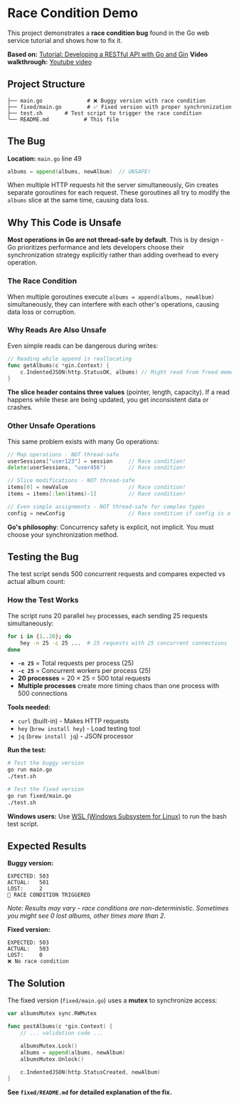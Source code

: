 # Race Condition Demo

This project demonstrates a **race condition bug** found in the Go web service tutorial and shows how to fix it.

**Based on:** [Tutorial: Developing a RESTful API with Go and Gin](https://go.dev/doc/tutorial/web-service-gin)
**Video walkthrough:** [Youtube video](https://www.youtube.com/watch?v=5diIXJ5HQGU)

## Project Structure

```
├── main.go              # ❌ Buggy version with race condition
├── fixed/main.go        # ✅ Fixed version with proper synchronization
├── test.sh       # Test script to trigger the race condition
└── README.md           # This file
```

## The Bug

**Location:** `main.go` line 49

```go
albums = append(albums, newAlbum)  // UNSAFE!
```

When multiple HTTP requests hit the server simultaneously, Gin creates separate goroutines for each request. These goroutines all try to modify the `albums` slice at the same time, causing data loss.

## Why This Code is Unsafe

**Most operations in Go are not thread-safe by default**. This is by design - Go prioritizes performance and lets developers choose their synchronization strategy explicitly rather than adding overhead to every operation.

### The Race Condition

When multiple goroutines execute `albums = append(albums, newAlbum)` simultaneously, they can interfere with each other's operations, causing data loss or corruption.

### Why Reads Are Also Unsafe

Even simple reads can be dangerous during writes:

```go
// Reading while append is reallocating
func getAlbums(c *gin.Context) {
    c.IndentedJSON(http.StatusOK, albums) // Might read from freed memory!
}
```

**The slice header contains three values** (pointer, length, capacity). If a read happens while these are being updated, you get inconsistent data or crashes.

### Other Unsafe Operations

This same problem exists with many Go operations:

```go
// Map operations - NOT thread-safe
userSessions["user123"] = session     // Race condition!
delete(userSessions, "user456")       // Race condition!

// Slice modifications - NOT thread-safe
items[0] = newValue                   // Race condition!
items = items[:len(items)-1]          // Race condition!

// Even simple assignments - NOT thread-safe for complex types
config = newConfig                    // Race condition if config is a struct!
```

**Go's philosophy**: Concurrency safety is explicit, not implicit. You must choose your synchronization method.

## Testing the Bug

The test script sends 500 concurrent requests and compares expected vs actual album count:

### How the Test Works

The script runs 20 parallel `hey` processes, each sending 25 requests simultaneously:

```bash
for i in {1..20}; do
    hey -n 25 -c 25 ...  # 25 requests with 25 concurrent connections
done
```

- **`-n 25`** = Total requests per process (25)
- **`-c 25`** = Concurrent workers per process (25)  
- **20 processes** = 20 × 25 = 500 total requests
- **Multiple processes** create more timing chaos than one process with 500 connections

**Tools needed:**

- `curl` (built-in) - Makes HTTP requests
- `hey` (`brew install hey`) - Load testing tool
- `jq` (`brew install jq`) - JSON processor

**Run the test:**

```bash
# Test the buggy version
go run main.go
./test.sh

# Test the fixed version
go run fixed/main.go
./test.sh
```

**Windows users:** Use [WSL (Windows Subsystem for Linux)](https://docs.microsoft.com/en-us/windows/wsl/install) to run the bash test script.

## Expected Results

**Buggy version:**

```
EXPECTED: 503
ACTUAL:   501
LOST:     2
🎯 RACE CONDITION TRIGGERED
```

_Note: Results may vary - race conditions are non-deterministic. Sometimes you might see 0 lost albums, other times more than 2._

**Fixed version:**

```
EXPECTED: 503
ACTUAL:   503
LOST:     0
❌ No race condition
```

## The Solution

The fixed version (`fixed/main.go`) uses a **mutex** to synchronize access:

```go
var albumsMutex sync.RWMutex

func postAlbums(c *gin.Context) {
    // ... validation code ...

    albumsMutex.Lock()
    albums = append(albums, newAlbum)
    albumsMutex.Unlock()

    c.IndentedJSON(http.StatusCreated, newAlbum)
}
```

**See `fixed/README.md` for detailed explanation of the fix.**
